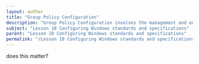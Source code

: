 ```yaml
---
layout: author
title: "Group Policy Configuration"
description: "Group Policy Configuration involves the management and enforcement of a set of rules and settings across user accounts and computer accounts within a Windows environment. This includes defining security settings, software management, and desktop configurations to ensure consistency and compliance with organizational policies. Administrators can utilize tools like the Group Policy Management Console to create and manage Group Policy Objects which dictate how various aspects of Windows operate for users and computers in Active Directory."
subject: "Lesson 10 Configuring Windows standards and specifications"
parent: "Lesson 10 Configuring Windows standards and specifications"
permalink: "/Lesson 10 Configuring Windows standards and specifications/Group Policy Configuration/"
---
```


does this matter?
